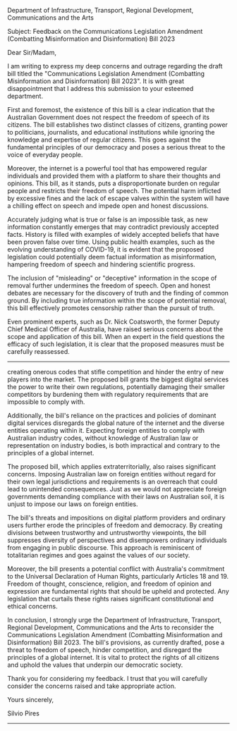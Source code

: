 Department of Infrastructure, Transport, Regional Development, Communications and the Arts


Subject: Feedback on the Communications Legislation Amendment (Combatting Misinformation and
Disinformation) Bill 2023

Dear Sir/Madam,

I am writing to express my deep concerns and outrage regarding the draft bill titled the "Communications
Legislation Amendment (Combatting Misinformation and Disinformation) Bill 2023". It is with great
disappointment that I address this submission to your esteemed department.

First and foremost, the existence of this bill is a clear indication that the Australian Government does not respect
the freedom of speech of its citizens. The bill establishes two distinct classes of citizens, granting power to
politicians, journalists, and educational institutions while ignoring the knowledge and expertise of regular
citizens. This goes against the fundamental principles of our democracy and poses a serious threat to the voice
of everyday people.

Moreover, the internet is a powerful tool that has empowered regular individuals and provided them with a
platform to share their thoughts and opinions. This bill, as it stands, puts a disproportionate burden on regular
people and restricts their freedom of speech. The potential harm inflicted by excessive fines and the lack of
escape valves within the system will have a chilling effect on speech and impede open and honest discussions.

Accurately judging what is true or false is an impossible task, as new information constantly emerges that may
contradict previously accepted facts. History is filled with examples of widely accepted beliefs that have been
proven false over time. Using public health examples, such as the evolving understanding of COVID-19, it is
evident that the proposed legislation could potentially deem factual information as misinformation, hampering
freedom of speech and hindering scientific progress.

The inclusion of "misleading" or "deceptive" information in the scope of removal further undermines the
freedom of speech. Open and honest debates are necessary for the discovery of truth and the finding of
common ground. By including true information within the scope of potential removal, this bill effectively
promotes censorship rather than the pursuit of truth.

Even prominent experts, such as Dr. Nick Coatsworth, the former Deputy Chief Medical Officer of Australia, have
raised serious concerns about the scope and application of this bill. When an expert in the field questions the
efficacy of such legislation, it is clear that the proposed measures must be carefully reassessed.


-----

creating onerous codes that stifle competition and hinder the entry of new players into the market. The
proposed bill grants the biggest digital services the power to write their own regulations, potentially damaging
their smaller competitors by burdening them with regulatory requirements that are impossible to comply with.

Additionally, the bill's reliance on the practices and policies of dominant digital services disregards the global
nature of the internet and the diverse entities operating within it. Expecting foreign entities to comply with
Australian industry codes, without knowledge of Australian law or representation on industry bodies, is both
impractical and contrary to the principles of a global internet.

The proposed bill, which applies extraterritorially, also raises significant concerns. Imposing Australian law on
foreign entities without regard for their own legal jurisdictions and requirements is an overreach that could lead
to unintended consequences. Just as we would not appreciate foreign governments demanding compliance
with their laws on Australian soil, it is unjust to impose our laws on foreign entities.

The bill's threats and impositions on digital platform providers and ordinary users further erode the principles
of freedom and democracy. By creating divisions between trustworthy and untrustworthy viewpoints, the bill
suppresses diversity of perspectives and disempowers ordinary individuals from engaging in public discourse.
This approach is reminiscent of totalitarian regimes and goes against the values of our society.

Moreover, the bill presents a potential conflict with Australia's commitment to the Universal Declaration of
Human Rights, particularly Articles 18 and 19. Freedom of thought, conscience, religion, and freedom of opinion
and expression are fundamental rights that should be upheld and protected. Any legislation that curtails these
rights raises significant constitutional and ethical concerns.

In conclusion, I strongly urge the Department of Infrastructure, Transport, Regional Development,
Communications and the Arts to reconsider the Communications Legislation Amendment (Combatting
Misinformation and Disinformation) Bill 2023. The bill's provisions, as currently drafted, pose a threat to
freedom of speech, hinder competition, and disregard the principles of a global internet. It is vital to protect the
rights of all citizens and uphold the values that underpin our democratic society.

Thank you for considering my feedback. I trust that you will carefully consider the concerns raised and take
appropriate action.

Yours sincerely,

Silvio Pires


-----

